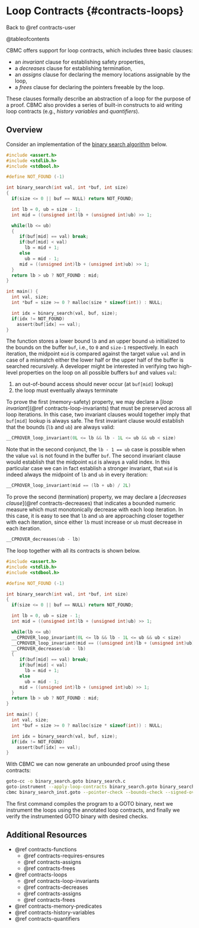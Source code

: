 # Loop Contracts {#contracts-loops}

Back to @ref contracts-user

@tableofcontents

CBMC offers support for loop contracts, which includes three basic clauses:
- an _invariant_ clause for establishing safety properties,
- a _decreases_ clause for establishing termination,
- an _assigns_ clause for declaring the memory locations assignable by the loop,
- a _frees_ clause for declaring the pointers freeable by the loop.

These clauses formally describe an abstraction of a loop for the purpose of a proof.
CBMC also provides a series of built-in constructs
to aid writing loop contracts (e.g., _history variables_ and _quantifiers_).

## Overview

Consider an implementation of the [binary search algorithm] below.

```c
#include <assert.h>
#include <stdlib.h>
#include <stdbool.h>

#define NOT_FOUND (-1)

int binary_search(int val, int *buf, int size)
{
  if(size <= 0 || buf == NULL) return NOT_FOUND;

  int lb = 0, ub = size - 1;
  int mid = ((unsigned int)lb + (unsigned int)ub) >> 1;

  while(lb <= ub)
  {
     if(buf[mid] == val) break;
     if(buf[mid] < val)
       lb = mid + 1;
     else
       ub = mid - 1;
     mid = ((unsigned int)lb + (unsigned int)ub) >> 1;
  }
  return lb > ub ? NOT_FOUND : mid;
}

int main() {
  int val, size;
  int *buf = size >= 0 ? malloc(size * sizeof(int)) : NULL;

  int idx = binary_search(val, buf, size);
  if(idx != NOT_FOUND)
    assert(buf[idx] == val);
}
```

The function stores a lower bound `lb` and an upper bound `ub`
initialized to the bounds on the buffer `buf`, i.e., to `0` and `size-1` respectively.
In each iteration, the midpoint `mid` is compared against the target value `val`
and in case of a mismatch either the lower half or the upper half of the buffer is searched recursively.
A developer might be interested in verifying two high-level properties on the loop on all possible buffers `buf` and values `val`:
1. an out-of-bound access should never occur (at `buf[mid]` lookup)
2. the loop must eventually always terminate

To prove the first (memory-safety) property,
we may declare a [_loop invariant_](@ref contracts-loop-invariants)
that must be preserved across all loop iterations.
In this case, two invariant clauses would together imply that `buf[mid]` lookup is always safe.
The first invariant clause would establish that the bounds (`lb` and `ub`) are always valid:
```c
__CPROVER_loop_invariant(0L <= lb && lb - 1L <= ub && ub < size)
```
Note that in the second conjunct,
the `lb - 1 == ub` case is possible when the value `val` is not found in the buffer `buf`.
The second invariant clause would establish that the midpoint `mid` is always a valid index.
In this particular case we can in fact establish a stronger invariant,
that `mid` is indeed always the midpoint of `lb` and `ub` in every iteration:
```c
__CPROVER_loop_invariant(mid == (lb + ub) / 2L)
```

To prove the second (termination) property,
we may declare a [_decreases clause_](@ref contracts-decreases)
that indicates a bounded numeric measure
which must monotonically decrease with each loop iteration.
In this case, it is easy to see that `lb` and `ub` are approaching closer together with each iteration, since either `lb` must increase or `ub` must decrease in each iteration.
```c
__CPROVER_decreases(ub - lb)
```

The loop together with all its contracts is shown below.

```c
#include <assert.h>
#include <stdlib.h>
#include <stdbool.h>

#define NOT_FOUND (-1)

int binary_search(int val, int *buf, int size)
{
  if(size <= 0 || buf == NULL) return NOT_FOUND;

  int lb = 0, ub = size - 1;
  int mid = ((unsigned int)lb + (unsigned int)ub) >> 1;

  while(lb <= ub)
  __CPROVER_loop_invariant(0L <= lb && lb - 1L <= ub && ub < size)
  __CPROVER_loop_invariant(mid == ((unsigned int)lb + (unsigned int)ub) >> 1)
  __CPROVER_decreases(ub - lb)
  {
     if(buf[mid] == val) break;
     if(buf[mid] < val)
       lb = mid + 1;
     else
       ub = mid - 1;
     mid = ((unsigned int)lb + (unsigned int)ub) >> 1;
  }
  return lb > ub ? NOT_FOUND : mid;
}

int main() {
  int val, size;
  int *buf = size >= 0 ? malloc(size * sizeof(int)) : NULL;

  int idx = binary_search(val, buf, size);
  if(idx != NOT_FOUND)
    assert(buf[idx] == val);
}
```

With CBMC we can now generate an unbounded proof using these contracts:

```sh
goto-cc -o binary_search.goto binary_search.c
goto-instrument --apply-loop-contracts binary_search.goto binary_search_inst.goto
cbmc binary_search_inst.goto --pointer-check --bounds-check --signed-overflow-check
```

The first command compiles the program to a GOTO binary,
next we instrument the loops using the annotated loop contracts,
and finally we verify the instrumented GOTO binary with desired checks.

## Additional Resources

[binary search algorithm]: https://en.wikipedia.org/wiki/Binary_search_algorithm

- @ref contracts-functions
  - @ref contracts-requires-ensures
  - @ref contracts-assigns
  - @ref contracts-frees
- @ref contracts-loops
  - @ref contracts-loop-invariants
  - @ref contracts-decreases
  - @ref contracts-assigns
  - @ref contracts-frees
- @ref contracts-memory-predicates
- @ref contracts-history-variables
- @ref contracts-quantifiers
